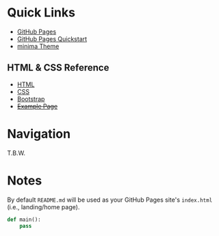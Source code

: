 # Quick Links

  - [GitHub Pages](https://cstkennedy.github.io/cs410-summer-2024-pages-example/)
  - [GitHub Pages Quickstart](https://docs.github.com/en/pages/quickstart)
  - [minima Theme](https://github.com/jekyll/minima?tab=readme-ov-file)


## HTML & CSS Reference

  - [HTML](https://www.w3schools.com/html/default.asp)
  - [CSS](https://www.w3schools.com/css/default.asp)
  - [Bootstrap](https://www.w3schools.com/bootstrap5/index.php)
  - ~~[Example Page](./example_page.html)~~


# Navigation

T.B.W.


# Notes

By default `README.md` will be used as your GitHub Pages site's `index.html`
(i.e., landing/home page).

```python
def main():
    pass
```
